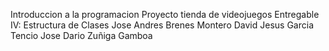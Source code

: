 Introduccion a la programacion
Proyecto tienda de videojuegos
Entregable IV: Estructura de Clases
Jose Andres Brenes Montero
David Jesus Garcia Tencio
Jose Dario Zuñiga Gamboa 

